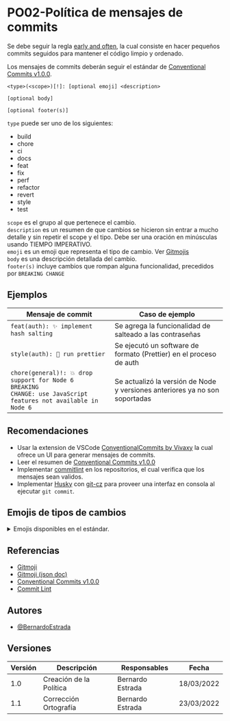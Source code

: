 # PO02-Política de mensajes de commits

Se debe seguir la regla [early and often](https://www.worklytics.co/commit-early-push-often/), la cual consiste en hacer pequeños commits seguidos para mantener el código limpio y ordenado.

Los mensajes de commits deberán seguir el estándar de [Conventional Commits v1.0.0](https://www.conventionalcommits.org/en/v1.0.0/#summary).

```text
<type>(<scope>)[!]: [optional emoji] <description>

[optional body]

[optional footer(s)]
```

`type` puede ser uno de los siguientes:

- build
- chore
- ci
- docs
- feat
- fix
- perf
- refactor
- revert
- style
- test

`scope` es el grupo al que pertenece el cambio.  
`description` es un resumen de que cambios se hicieron sin entrar a mucho detalle y sin repetir el scope y el tipo. Debe ser una oración en minúsculas usando TIEMPO IMPERATIVO.  
`emoji` es un emoji que representa el tipo de cambio. Ver [Gitmojis](#emojis-de-tipos-de-cambios)  
`body` es una descripción detallada del cambio.  
`footer(s)` incluye cambios que rompan alguna funcionalidad, precedidos por `BREAKING CHANGE`

## Ejemplos

| Mensaje de commit | Caso de ejemplo |
| ----------------- | --------------- |
| `feat(auth): ✨ implement hash salting` | Se agrega la funcionalidad de salteado a las contraseñas |
| `style(auth): 🎨 run prettier` | Se ejecutó un software de formato (Prettier) en el proceso de auth |
| <code>chore(general)!: 💥 drop support for Node 6<br/>BREAKING CHANGE: use JavaScript features not available in Node 6</code> | Se actualizó la versión de Node y versiones anteriores ya no son soportadas |


## Recomendaciones

- Usar la extension de VSCode [ConventionalCommits by Vivaxy](https://marketplace.visualstudio.com/items?itemName=vivaxy.vscode-conventional-commits) la cual ofrece un UI para generar mensajes de commits.
- Leer el resumen de [Conventional Commits v1.0.0](https://www.conventionalcommits.org/en/v1.0.0/#summary)
- Implementar [commitlint](https://commitlint.js.org) en los repositorios, el cual verifica que los mensajes sean validos.
- Implementar [Husky](https://typicode.github.io/husky) con [git-cz](https://www.npmjs.com/package/git-cz) para proveer una interfaz en consola al ejecutar `git commit`.

## Emojis de tipos de cambios

<details>
  <summary>Emojis disponibles en el estándar.</summary>

Actualizado 18/03/2022. Para nuevas versiones ver [Gitmoji](https://github.com/carloscuesta/gitmoji/blob/master/src/data/gitmojis.json)

🎨 - Improve structure / format of the code.  
⚡️ - Improve performance.  
🔥 - Remove code or files.  
🐛 - Fix a bug.  
🚑️ - Critical hotfix.  
✨ - Introduce new features.  
📝 - Add or update documentation.  
🚀 - Deploy stuff.  
💄 - Add or update the UI and style files.  
🎉 - Begin a project.  
✅ - Add, update, or pass tests.  
🔒️ - Fix security issues.  
🔐 - Add or update secrets.  
🔖 - Release / Version tags.  
🚨 - Fix compiler / linter warnings.  
🚧 - Work in progress.  
💚 - Fix CI Build.  
⬇️ - Downgrade dependencies.  
⬆️ - Upgrade dependencies.  
📌 - Pin dependencies to specific versions.  
👷 - Add or update CI build system.  
📈 - Add or update analytics or track code.  
♻️ - Refactor code.  
➕ - Add a dependency.  
➖ - Remove a dependency.  
🔧 - Add or update configuration files.  
🔨 - Add or update development scripts.  
🌐 - Internationalization and localization.  
✏️ - Fix typos.  
💩 - Write bad code that needs to be improved.  
⏪️ - Revert changes.  
🔀 - Merge branches.  
📦️ - Add or update compiled files or packages.  
👽️ - Update code due to external API changes.  
🚚 - Move or rename resources (e.g.: files, paths, routes).  
📄 - Add or update license.  
💥 - Introduce breaking changes.  
🍱 - Add or update assets.  
♿️ - Improve accessibility.  
💡 - Add or update comments in source code.  
🍻 - Write code drunkenly.  
💬 - Add or update text and literals.  
🗃️ - Perform database related changes.  
🔊 - Add or update logs.  
🔇 - Remove logs.  
👥 - Add or update contributor(s).  
🚸 - Improve user experience / usability.  
🏗️ - Make architectural changes.  
📱 - Work on responsive design.  
🤡 - Mock things.  
🥚 - Add or update an easter egg.  
🙈 - Add or update a .gitignore file.  
📸 - Add or update snapshots.  
⚗️ - Perform experiments.  
🔍️ - Improve SEO.  
🏷️ - Add or update types.  
🌱 - Add or update seed files.  
🚩 - Add, update, or remove feature flags.  
🥅 - Catch errors.  
💫 - Add or update animations and transitions.  
🗑️ - Deprecate code that needs to be cleaned up.  
🛂 - Work on code related to authorization, roles and permissions.  
🩹 - Simple fix for a non-critical issue.  
🧐 - Data exploration/inspection.  
⚰️ - Remove dead code.  
🧪 - Add a failing test.  
👔 - Add or update business logic  
🩺 - Add or update healthcheck.  
🧱 - Infrastructure related changes.  
🧑‍💻 - Improve developer experience.  
</details>

## Referencias

- [Gitmoji](https://gitmoji.dev/)
- [Gitmoji (json doc)](https://github.com/carloscuesta/gitmoji/blob/master/src/data/gitmojis.json)
- [Conventional Commits v1.0.0](https://www.conventionalcommits.org/en/v1.0.0)
- [Commit Lint](https://commitlint.js.org/)

## Autores

- [@BernardoEstrada](https://www.github.com/BernardoEstrada)

## Versiones

| Versión | Descripción                                  | Responsables     | Fecha      |
| ------- | -------------------------------------------- | ---------------- | ---------- |
| 1.0     | Creación de la Política                      | Bernardo Estrada | 18/03/2022 |
| 1.1     | Corrección Ortografía                        | Bernardo Estrada | 23/03/2022 |
